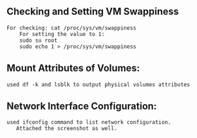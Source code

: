 ## Checking and Setting VM Swappiness
```
For checking: cat /proc/sys/vm/swappiness
    For setting the value to 1: 
    sudo su root
    sudo echo 1 > /proc/sys/vm/swappiness
```

## Mount Attributes of Volumes:
```
used df -k and lsblk to output physical volumes attributes
``` 



## Network Interface Configuration:
```
used ifconfig command to list network configuration. 
   Attached the screenshot as well.
```